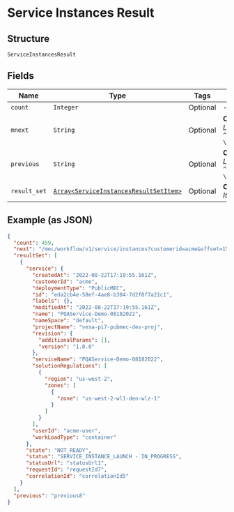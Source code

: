 
# Service Instances Result

## Structure

`ServiceInstancesResult`

## Fields

| Name | Type | Tags | Description |
|  --- | --- | --- | --- |
| `count` | `Integer` | Optional | - |
| `mnext` | `String` | Optional | **Constraints**: *Maximum Length*: `64`, *Pattern*: `^[\w\d_\.\#\$\%\|^\&\*\@\!\-\=\?/]{1,64}$` |
| `previous` | `String` | Optional | **Constraints**: *Maximum Length*: `64`, *Pattern*: `^[\w\d_\.\#\$\%\|^\&\*\@\!\-\=\?/]{1,64}$` |
| `result_set` | [`Array<ServiceInstancesResultSetItem>`](../../doc/models/service-instances-result-set-item.md) | Optional | **Constraints**: *Maximum Items*: `100` |

## Example (as JSON)

```json
{
  "count": 459,
  "next": "/mec/workflow/v1/service/instances?customerid=acme&offset=15",
  "resultSet": [
    {
      "service": {
        "createdAt": "2022-08-22T17:19:55.161Z",
        "customerId": "acme",
        "deploymentType": "PublicMEC",
        "id": "eda2cb4e-50ef-4ae8-b304-7d2f0f7a21c1",
        "labels": {},
        "modifiedAt": "2022-08-22T17:19:55.161Z",
        "name": "PQAService-Demo-08182022",
        "nameSpace": "default",
        "projectName": "vesa-pi7-pubmec-dev-proj",
        "revision": {
          "additionalParams": [],
          "version": "1.0.0"
        },
        "serviceName": "PQAService-Demo-08182022",
        "solutionRegulations": [
          {
            "region": "us-west-2",
            "zones": [
              {
                "zone": "us-west-2-wl1-den-wlz-1"
              }
            ]
          }
        ],
        "userId": "acme-user",
        "workLoadType": "container"
      },
      "state": "NOT_READY",
      "status": "SERVICE_INSTANCE_LAUNCH - IN_PROGRESS",
      "statusUrl": "statusUrl1",
      "requestId": "requestId7",
      "correlationId": "correlationId5"
    }
  ],
  "previous": "previous8"
}
```

